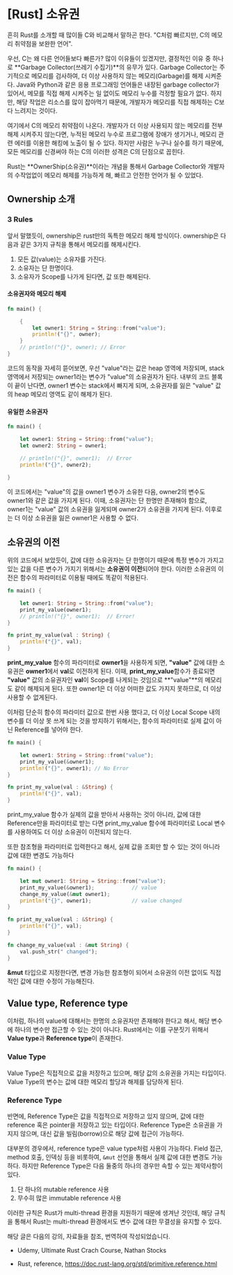 # [Rust] 소유권



 흔히 Rust를 소개할 때 많이들 C와 비교해서 말하곤 한다. "C처럼 빠르지만, C의 메모리 취약점을 보완한 언어".

 우선, C는 왜 다른 언어들보다 빠른가? 많이 이유들이 있겠지만, 결정적인 이유 중 하나로 **Garbage Collector(쓰레기 수집기)**의 유무가 있다. Garbage Collector는 주기적으로 메모리를 검사하여, 더 이상 사용하지 않는 메모리(Garbage)를 해제 시켜준다. Java와 Python과 같은 응용 프로그래밍 언어들은 내장된 garbage collector가 있어서, 메모를 직접 해제 시켜주는 일 없이도 메모리 누수를 걱정할 필요가 없다. 하지만, 해당 작업은 리소스를 많이 잡아먹기 때문에, 개발자가 메모리를 직접 해제하는 C보다 느려지는 것이다.

 여기에서 C의 메모리 취약점이 나온다. 개발자가 더 이상 사용되지 않는 메모리를 전부 해제 시켜주지 않는다면, 누적된 메모리 누수로 프로그램에 장애가 생기거나, 메모리 관련 에러를 이용한 해킹에 노출이 될 수 있다. 하지만 사람은 누구나 실수를 하기 때문에, 모든 메모리를 신경써야 하는 C의 이러한 성격은 C의 단점으로 꼽힌다.

 Rust는 **OwnerShip(소유권)**이라는 개념을 통해서 Garbage Collector와 개발자의 수작업없이 메모리 해제를 가능하게 해, 빠르고 안전한 언어가 될 수 있었다. 



## Ownership 소개



### 3 Rules

앞서 말했듯이, ownership은 rust만의 독특한 메모리 해제 방식이다. ownership은 다음과 같은 3가지 규칙을 통해서 메모리를 해제시킨다.

1. 모든 값(value)는 소유자를 가진다.
2. 소유자는 단 한명이다.
3. 소유자가 Scope를 나가게 된다면, 값 또한 해제된다.



#### 소유권자와 메모리 해제

```rust
fn main() {

    {
        let owner1: String = String::from("value");
        println!("{}", owner);
    }
    // println!("{}", owner); // Error 
}
```

코드의 동작을 자세히 뜯어보면, 우선 "value"라는 값은 heap 영역에 저장되며, stack 영역에서 저장되는 owner1라는 변수가 "value"의 소유권자가 된다. 내부의 코드 블록이 끝이 난다면, owner1 변수는 stack에서 빠지게 되며, 소유권자를 잃은 "value" 값의 heap 메모리 영역도 같이 해제가 된다.



#### 유일한 소유권자

```rust
fn main() {

    let owner1: String = String::from("value");
    let owner2: String = owner1;

    // println!("{}", owner1);  // Error 
    println!("{}", owner2);
    
}

```

이 코드에서는 "value"의 값을 owner1 변수가 소유한 다음, owner2의 변수도 owner1와 같은 값을 가지게 된다. 이때, 소유권자는 단 한명만 존재해야 함으로, owner1는 "value" 값의 소유권을 잃게되며 owner2가 소유권을 가지게 된다. 이후로는 더 이상 소유권을 잃은 owner1은 사용할 수 없다.



## 소유권의 이전



위의 코드에서 보았듯이, 값에 대한 소유권자는 단 한명이기 때문에 특정 변수가 가지고 있는 값을 다른 변수가 가지기 위해서는 **소유권이 이전**되어야 한다. 이러한 소유권의 이전은 함수의 파라미터로 이용될 때에도 똑같이 적용된다.



```rust
fn main() {

    let owner1: String = String::from("value");
    print_my_value(owner1);
    // println!("{}", owner1);	// Error!
}

fn print_my_value(val : String) {
    println!("{}", val);
}
```

**print_my_value** 함수의 파라미터로 **owner1**을 사용하게 되면, **"value"** 값에 대한 소유권은 **owner1**에서 **val**로 이전하게 된다. 이때, **print_my_value**함수가 종료되면 **"value"** 값의 소유권자인 **val**이 Scope를 나게되는 것임으로 **"value"**의 메모리도 같이 해제되게 된다. 또한 owner1은 더 이상 어떠한 값도 가지지 못하므로, 더 이상 사용할 수 없게된다.



이처럼 단순히 함수의 파라미터 값으로 한번 사용 했다고, 더 이상 Local Scope 내의 변수를 더 이상 못 쓰게 되는 것을 방지하기 위해서는, 함수의 파라미터로 실제 값이 아닌 Reference를 넣어야 한다.

```rust
fn main() {

    let owner1: String = String::from("value");
    print_my_value(&owner1);
    println!("{}", owner1); // No Error
}

fn print_my_value(val : &String) {
    println!("{}", val);
}
```

print_my_value 함수가 실제의 값을 받아서 사용하는 것이 아니라, 값에 대한 Reference만을 파라미터로 받는 다면 print_my_value 함수에 파라미터로 Local 변수를 사용하여도 더 이상 소유권이 이전되지 않는다. 



또한 참조형을 파라미터로 입력한다고 해서, 실제 값을 조회만 할 수 있는 것이 아니라 값에 대한 변경도 가능하다

```rust
fn main() {

    let mut owner1: String = String::from("value");
    print_my_value(&owner1);        	// value
    change_my_value(&mut owner1);   
    println!("{}", owner1);             // value changed
}

fn print_my_value(val : &String) {
    println!("{}", val);
}

fn change_my_value(val : &mut String) {
    val.push_str(" changed");
}
```

**&mut** 타입으로 지정한다면, 변경 가능한 참조형이 되어서 소유권의 이전 없이도 직접적인 값에 대한 수정이 가능해진다.



## Value type, Reference type



이처럼, 하나의 value에 대해서는 한명의 소유권자만 존재해야 한다고 해서, 해당 변수에 하나의 변수만 접근할 수 있는 것이 아니다. Rust에서는 이를 구분짓기 위해서 **Value type**과 **Reference type**이 존재한다.



### Value Type

Value Type은 직접적으로 값을 저장하고 있으며, 해당 값의 소유권을 가지는 타입이다. Value Type의 변수는 값에 대한 메모리 할당과 해제를 담당하게 된다.



### Reference Type

반면에, Reference Type은 값을 직접적으로 저장하고 있지 않으며, 값에 대한 reference 혹은 pointer을 저장하고 있는 타입이다. Reference Type은 소유권을 가지지 않으며, 대신 값을 빌림(borrow)으로 해당 값에 접근이 가능하다. 

대부분의 경우에서, reference type은 value type처럼 사용이 가능하다. Field 접근, method 호출, 인덱싱 등을 비롯하여, `&mut` 선언을 통해서 실제 값에 대한 변경도 가능하다. 하지만 Reference Type은 다음 둘중의 하나의 경우만 속할 수 있는 제약사항이 있다. 

1. 단 하나의 mutable reference 사용
2. 무수히 많은 immutable reference 사용

이러한 규칙은 Rust가 multi-thread 환경을 지원하기 때문에 생겨난 것인데, 해당 규칙을 통해서 Rust는 multi-thread 환경에서도 변수 값에 대한 무결성을 유지할 수 있다. 







해당 글은 다음의 강의, 자료들을 참조, 번역하여 작성되었습니다.

- Udemy, Ultimate Rust Crach Course, Nathan Stocks

- Rust, reference, https://doc.rust-lang.org/std/primitive.reference.html
